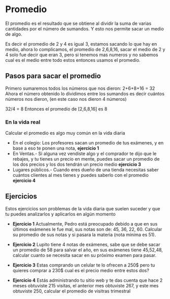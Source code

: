 # Promedio

El promedio es el resultado que se obtiene al dividir la suma de varias cantidades por el número de sumandos. Y esto nos permite sacar un medio de algo.

Es decir el promedio de 2 y 4 es igual 3, estamos sacando lo que hay en medio, ahora lo complicamos, el promedio de 2,6,8,16, sacar el medio de 2 y 4 solo fue decir que eran 3, pero si tenemos mas numeros y no sabemos cual es el medio entre todo estos entonces usamos el promedio.



## Pasos para sacar el promedio

Primero sumaremos todos los números que nos dieron: 2+6+8+16 = 32 Ahora el número obtenido lo dividimos entre los sumandos es decir cuántos números nos dieron, (en este caso nos dieron 4 números)

32/4 = 8 Entonces el promedio de [2,6,8,16] es 8

### En la vida real

Calcular el promedio es algo muy común en la vida diaria

* En el colegio: Los profesores sacan un promedio de tus exámenes, y en base a eso te ponen una nota, **ejercicio 1**
* En Ventas.- Si alguna vez vendiste algo y el comprador te dijo que le rebajes, y tu tienes un precio en mente, puedes sacar un promedio de los dos precios y los dos tendrán un precio medio **ejercicio 3**
* Lugares públicos.- Cuando eres dueño de una tienda necesitas saber cuántos clientes al mes tienes y puedes saberlo con el promedio **ejercicio 4**


## Ejercicios

Estos ejercicios son problemas de la vida diaria que suelen suceder y que tu puedes analizarlos y aplicarlos en algún momento

* **Ejercicio 1**  Actualmente, Pedro está preocupado debido a que en sus últimos exámenes le fue mal, sus notas son de: 45, 36, 22, 60. Calcular su promedio de sus notas y si pasara la materia (nota mínima es 51).

* **Ejercicio 2** Lupito tiene 4 notas de exámenes, sabe que se debe sacar un promedio de 58 para salvar el año, en sus exámenes tiene 45,52,48, calcular cuanto se necesita sacar en su próximo examen para pasar.

* **Ejercicio 3** Estas comprando un celular te lo ofrecen a 250$ pero tu quieres comprar a 230$ cual es el precio medio entre estos dos?

* **Ejercicio 4** Estás administrando tu sitio web y te das cuenta que hace 2 meses obtuviste 215 visitas, el anterior mes obtuviste 267, y este mes obtuviste 250, calcular el promedio de visitras trimestral
